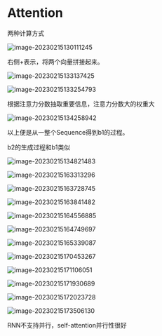 # Attention

两种计算方式

![image-20230215130111245](1/image-20230215130111245.png)

右侧+表示，将两个向量拼接起来。



![image-20230215133137425](1/image-20230215133137425.png)



![image-20230215133254793](1/image-20230215133254793.png)



根据注意力分数抽取重要信息，注意力分数大的权重大

![image-20230215134258942](1/image-20230215134258942.png)

以上便是从一整个Sequence得到b1的过程。



b2的生成过程和b1类似

![image-20230215134821483](1/image-20230215134821483.png)



![image-20230215163313296](1/image-20230215163313296.png)



![image-20230215163728745](1/image-20230215163728745.png)



![image-20230215163841482](1/image-20230215163841482.png)



![image-20230215164556885](1/image-20230215164556885.png)



![image-20230215164749697](1/image-20230215164749697.png)



![image-20230215165339087](1/image-20230215165339087.png)



![image-20230215170453267](1/image-20230215170453267.png)



![image-20230215171106051](1/image-20230215171106051.png)



![image-20230215171930689](1/image-20230215171930689.png)



![image-20230215172023728](1/image-20230215172023728.png)



![image-20230215173506130](1/image-20230215173506130.png)

RNN不支持并行，self-attention并行性很好